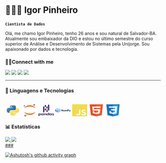 # 🧑🏽‍💻 Igor Pinheiro

**`Cientista de Dados`**

Olá, me chamo Igor Pinheiro, tenho 26 anos e sou natural de Salvador-BA. Atualmente sou embaixador da DIO e estou no último semestre do curso superior de Análise e Desenvolvimento de Sistemas pela Unijorge. Sou apaixonado por dados e tecnologia.

 ### 🤳🏽Connect with me
  
<div> 
  <a href="https://www.instagram.com/igorpiinheiroo?igsh=MW83cWNqMHV6cXl3eg==" target="_blank"><img src="https://img.shields.io/badge/-Instagram-%23E4405F?style=for-the-badge&logo=instagram&logoColor=white" target="_blank"></a>
<a href="https://discord.gg/igorpinheiro5160" target="_blank"><img src="https://img.shields.io/badge/Discord-7289DA?style=for-the-badge&logo=discord&logoColor=white" target="_blank"></a> 
  <a href = "mailto:igorcosta9908@gmail.com"><img src="https://img.shields.io/badge/-Gmail-%23333?style=for-the-badge&logo=gmail&logoColor=white" target="_blank"></a>
  <a href="https://www.linkedin.com/in/igor-pinheiro-2533b11a9" target="_blank"><img src="https://img.shields.io/badge/-LinkedIn-%230077B5?style=for-the-badge&logo=linkedin&logoColor=white" target="_blank"></a> 
  
</div>

---

### 🤖 Linguagens e Tecnologias

<div style="display: inline_block"><br>
  <img align="center" alt="Igor-Python" height="40" width="50" src="https://raw.githubusercontent.com/devicons/devicon/master/icons/python/python-original.svg">
  <img align="center" alt="Igor-Jupyter" height="40" width="50" src="https://raw.githubusercontent.com/devicons/devicon/master/icons/jupyter/jupyter-original.svg">
  <img align="center" alt="Igor-Pandas" height="40" width="50" src="https://raw.githubusercontent.com/devicons/devicon/master/icons/pandas/pandas-original-wordmark.svg">
  <img align="center" alt="Igor-Numpy" height="40" width="50" src="https://raw.githubusercontent.com/devicons/devicon/master/icons/numpy/numpy-original-wordmark.svg">
  <img align="center" alt="Igor-Js" height="40" width="50" src="https://raw.githubusercontent.com/devicons/devicon/master/icons/javascript/javascript-plain.svg">
  <img align="center" alt="Igor-HTML" height="40" width="50" src="https://raw.githubusercontent.com/devicons/devicon/master/icons/html5/html5-original.svg">
  <img align="center" alt="Igor-CSS" height="40" width="50" src="https://raw.githubusercontent.com/devicons/devicon/master/icons/css3/css3-original.svg">
  

### 📊 Estatísticas

<div>
  <a href="https://github.com/Igorpinheiro7">
  <img height="177em" src="https://github-readme-stats.vercel.app/api?username=Igorpinheiro&show_icons=true&theme=merko&include_all_commits=true&count_private=true"/>
  <img height="177em" src="https://github-readme-stats.vercel.app/api/top-langs/?username=Igorpinheiro&layout=compact&langs_count=7&theme=merko"/>
</div>


</div>
###

[![Ashutosh's github activity graph](https://github-readme-activity-graph.vercel.app/graph?username=Igorpinheiro7&bg_color=000000&color=15e5a6&line=07e9a5&point=0a855c&area=true&hide_border=true)](https://ashutosh00710.github.io/github-readme-activity-graph/)
